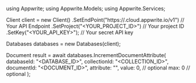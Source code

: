 using Appwrite;
using Appwrite.Models;
using Appwrite.Services;

Client client = new Client()
    .SetEndPoint("https://<REGION>.cloud.appwrite.io/v1") // Your API Endpoint
    .SetProject("<YOUR_PROJECT_ID>") // Your project ID
    .SetKey("<YOUR_API_KEY>"); // Your secret API key

Databases databases = new Databases(client);

Document result = await databases.IncrementDocumentAttribute(
    databaseId: "<DATABASE_ID>",
    collectionId: "<COLLECTION_ID>",
    documentId: "<DOCUMENT_ID>",
    attribute: "",
    value: 0, // optional
    max: 0 // optional
);